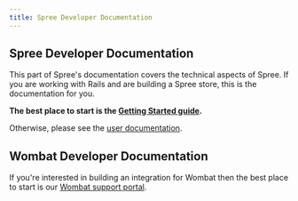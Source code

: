 ```yaml
---
title: Spree Developer Documentation
---
```


## Spree Developer Documentation

This part of Spree's documentation covers the technical aspects of Spree. If you are working with Rails and are building a Spree store, this is the documentation for you.

**The best place to start is the [Getting Started guide](/developer/getting_started_tutorial.html).**

Otherwise, please see the [user documentation](/user/index.html).

## Wombat Developer Documentation

If you're interested in building an integration for Wombat then the best place to start is our [Wombat support portal](https://support.wombat.co).
